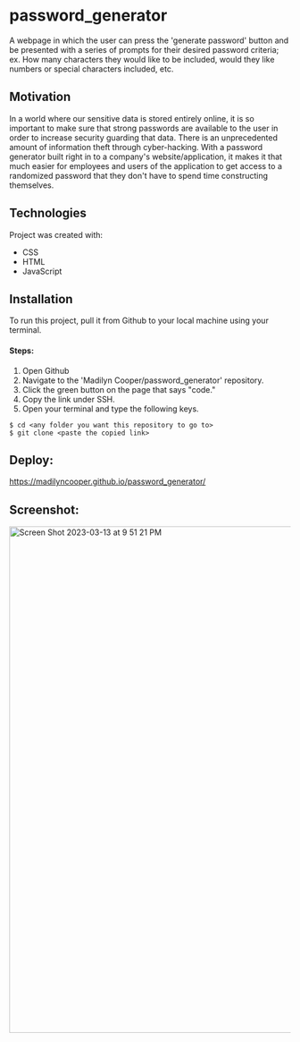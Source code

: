 # password_generator

A webpage in which the user can press the 'generate password' button and be presented with a series of prompts for their desired password criteria; ex. How many characters they would like to be included, would they like numbers or special characters included, etc. 

## Motivation

In a world where our sensitive data is stored entirely online, it is so important to make sure that strong passwords are available to the user in order to increase security guarding that data. There is an unprecedented amount of information theft through cyber-hacking. With a password generator built right in to a company's website/application, it makes it that much easier for employees and users of the application to get access to a randomized password that they don't have to spend time constructing themselves. 

## Technologies

Project was created with:
* CSS
* HTML
* JavaScript

## Installation

To run this project, pull it from Github to your local machine using your terminal.

#### Steps: 

1. Open Github
2. Navigate to the 'Madilyn Cooper/password_generator' repository. 
3. Click the green button on the page that says "code."
4. Copy the link under SSH. 
5. Open your terminal and type the following keys.

```
$ cd <any folder you want this repository to go to>
$ git clone <paste the copied link>
```
## Deploy:
https://madilyncooper.github.io/password_generator/

 ## Screenshot:
<img width="906" alt="Screen Shot 2023-03-13 at 9 51 21 PM" src="https://user-images.githubusercontent.com/124405920/224896498-de4d6821-8bd4-4602-921a-0b1d92ffa528.png">